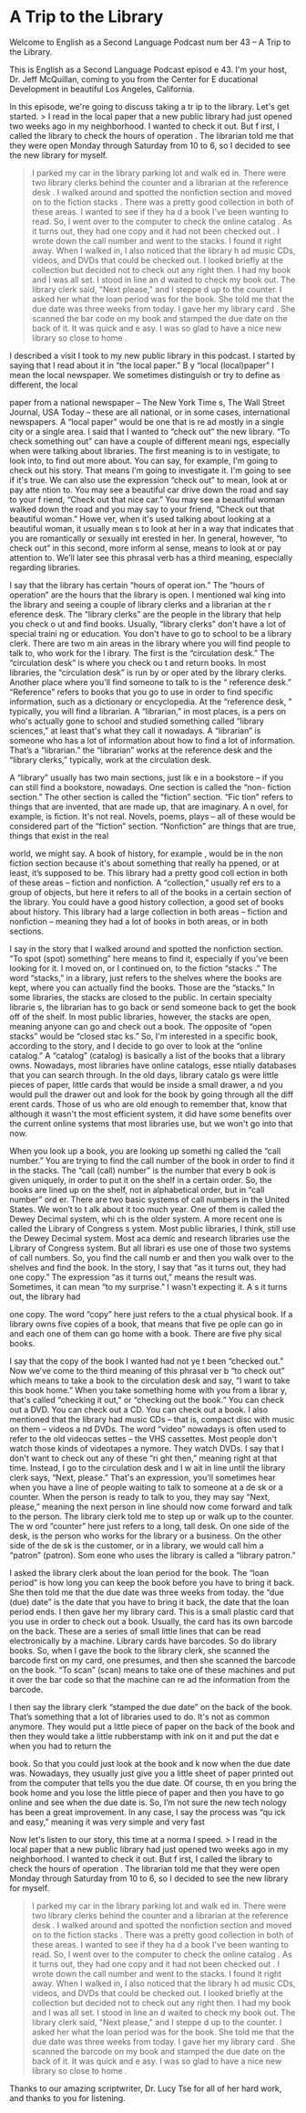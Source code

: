 # A Trip to the Library

Welcome to English as a Second Language Podcast num ber 43 – A Trip to the Library.

This is English as a Second Language Podcast episod e 43. I'm your host, Dr. Jeff McQuillan, coming to you from the Center for E ducational Development in beautiful Los Angeles, California.

In this episode, we're going to discuss taking a tr ip to the library. Let's get started.  > I read in the local paper that a new public library  had just opened two weeks ago in my neighborhood. I wanted to check it out. But f irst, I called the library to check the hours  of  operation . The librarian  told me that they were open Monday through Saturday from 10 to 6, so I decided to see the new library for myself.
> I parked my car in the library parking lot and walk ed in. There were two library clerks  behind the counter and a librarian at the reference  desk . I walked around and spotted the nonfiction  section and moved on to the fiction  stacks . There was a pretty good collection  in both of these areas. I wanted to see if they ha d a book I've been wanting to read. So, I went over to the computer to check the online catalog . As it turns out, they had one copy  and it had not been checked out . I wrote down the call  number  and went to the stacks. I found it right away.
> When I walked in, I also noticed that the library h ad music CDs, videos, and DVDs that could be checked out. I looked briefly at  the collection but decided not to check out any right then.
> I had my book and I was all set. I stood in line an d waited to check my book out. The library clerk said, "Next please," and I steppe d up to the counter. I asked her what the loan  period  was for the book. She told me that the due  date  was three weeks from today. I gave her my library  card . She scanned the bar  code  on my book and stamped  the due date on the back of it. It was quick and e asy. I was so glad to have a nice new library so close to home .

I described a visit I took to my new public library  in this podcast. I started by saying that I read about it in “the local paper.” B y “local (local)paper” I mean the local newspaper. We sometimes distinguish or try to  define as different, the local

paper from a national newspaper – The New York Time s, The Wall Street Journal, USA Today – these are all national, or in some cases, international newspapers. A “local paper” would be one that is re ad mostly in a single city or a single area. I said that I wanted to “check out” the new library. “To check something out” can have a couple of different meani ngs, especially when were talking about libraries. The first meaning is to in vestigate, to look into, to find out more about. You can say, for example, I'm going to check out his story. That means I'm going to investigate it. I'm going to see  if it's true. We can also use the expression “check out” to mean, look at or pay atte ntion to. You may see a beautiful car drive down the road and say to your f riend, “Check out that nice car.” You may see a beautiful woman walked down the  road and you may say to your friend, “Check out that beautiful woman.” Howe ver, when it's used talking about looking at a beautiful woman, it usually mean s to look at her in a way that indicates that you are romantically or sexually int erested in her. In general, however, “to check out” in this second, more inform al sense, means to look at or pay attention to. We’ll later see this phrasal verb  has a third meaning, especially regarding libraries.

I say that the library has certain “hours of operat ion.” The “hours of operation” are the hours that the library is open. I mentioned wal king into the library and seeing a couple of library clerks and a librarian at the r eference desk. The “library clerks” are the people in the library that help you check o ut and find books. Usually, “library clerks” don't have a lot of special traini ng or education. You don't have to go to school to be a library clerk. There are two m ain areas in the library where you will find people to talk to, who work for the l ibrary. The first is the “circulation desk.” The “circulation desk” is where you check ou t and return books. In most libraries, the “circulation desk” is run by or oper ated by the library clerks. Another place where you'll find someone to talk to is the “ reference desk.” “Reference” refers to books that you go to use in order to find  specific information, such as a dictionary or encyclopedia. At the “reference desk, ” typically, you will find a librarian. A “librarian,” in most places, is a pers on who's actually gone to school and studied something called “library sciences,” at  least that's what they call it nowadays. A “librarian” is someone who has a lot of  information about how to find a lot of information. That’s a “librarian.” the “librarian” works at the reference desk and the “library clerks,” typically, work at the circulation desk.

A “library” usually has two main sections, just lik e in a bookstore – if you can still find a bookstore, nowadays. One section is called the “non- fiction section.” The other section is called the “fiction” section. “Fic tion” refers to things that are invented, that are made up, that are imaginary. A n ovel, for example, is fiction. It's not real. Novels, poems, plays – all of these would be considered part of the “fiction” section. “Nonfiction” are things that are  true, things that exist in the real

world, we might say. A book of history, for example , would be in the non fiction section because it's about something that really ha ppened, or at least, it’s supposed to be. This library had a pretty good coll ection in both of these areas – fiction and nonfiction. A “collection,” usually ref ers to a group of objects, but here it refers to all of the books in a certain section of the library. You could have a good history collection, a good set of books about history. This library had a large collection in both areas – fiction and nonfiction –  meaning they had a lot of books in both areas, or in both sections.

I say in the story that I walked around and spotted  the nonfiction section. “To spot (spot) something” here means to find it, especially  if you've been looking for it. I moved on, or I continued on, to the fiction “stacks .” The word “stacks,” in a library, just refers to the shelves where the books  are kept, where you can actually find the books. Those are the “stacks.” In  some libraries, the stacks are closed to the public. In certain specialty librarie s, the librarian has to go back or send someone back to get the book off of the shelf.  In most public libraries, however, the stacks are open, meaning anyone can go  and check out a book. The opposite of “open stacks” would be “closed stac ks.” So, I'm interested in a specific book, according to the story, and I decide  to go over to look at the “online catalog.” A “catalog” (catalog) is basically a list  of the books that a library owns. Nowadays, most libraries have online catalogs, esse ntially databases that you can search through. In the old days, library catalo gs were little pieces of paper, little cards that would be inside a small drawer, a nd you would pull the drawer out and look for the book by going through all the diff erent cards. Those of us who are old enough to remember that, know that although  it wasn't the most efficient system, it did have some benefits over the current online systems that most libraries use, but we won't go into that now.

When you look up a book, you are looking up somethi ng called the “call number.” You are trying to find the call number of the book in order to find it in the stacks. The “call (call) number” is the number that every b ook is given uniquely, in order to put it on the shelf in a certain order. So, the books are lined up on the shelf, not in alphabetical order, but in “call number” ord er. There are two basic systems of call numbers in the United States. We won’t to t alk about it too much year. One of them is called the Dewey Decimal system, whi ch is the older system. A more recent one is called the Library of Congress s ystem. Most public libraries, I think, still use the Dewey Decimal system. Most aca demic and research libraries use the Library of Congress system. But all librari es use one of those two systems of call numbers. So, you find the call numb er and then you walk over to the shelves and find the book. In the story, I say that “as it turns out, they had one copy.” The expression “as it turns out,” means the result was. Sometimes, it can mean “to my surprise.” I wasn't expecting it. A s it turns out, the library had

one copy. The word “copy” here just refers to the a ctual physical book. If a library owns five copies of a book, that means that five pe ople can go in and each one of them can go home with a book. There are five phy sical books.

I say that the copy of the book I wanted had not ye t been “checked out.” Now we’ve come to the third meaning of this phrasal ver b “to check out” which means to take a book to the circulation desk and say, “I want to take this book home.” When you take something home with you from a librar y, that's called “checking it out,” or “checking out the book.” You can check out  a DVD. You can check out a CD. You can check out a book. I also mentioned that  the library had music CDs – that is, compact disc with music on them – videos a nd DVDs. The word “video” nowadays is often used to refer to the old videocas settes – the VHS cassettes. Most people don't watch those kinds of videotapes a nymore. They watch DVDs. I say that I don't want to check out any of these “ri ght then,” meaning right at that time. Instead, I go to the circulation desk and I w ait in line until the library clerk says, “Next, please.” That's an expression, you'll sometimes hear when you have a line of people waiting to talk to someone at a de sk or a counter. When the person is ready to talk to you, they may say “Next,  please,” meaning the next person in line should now come forward and talk to the person. The library clerk told me to step up or walk up to the counter. The w ord “counter” here just refers to a long, tall desk. On one side of the desk, is the person who works for the library or a  business. On the other side of the de sk is the customer, or in a library, we would call him a “patron” (patron). Som eone who uses the library is called a “library patron.”

I asked the library clerk about the loan period for  the book. The “loan period” is how long you can keep the book before you have to bring it back. She then told me that the due date was three weeks from today. the “due (due) date” is the date that you have to bring it back, the date that the loan period ends. I then gave her my library card. This is a small plastic card that you use in order to check out a book. Usually, the card has its own barcode on the back. These are a series of small little lines that can be read electronically by a machine. Library cards have barcodes. So do library books. So, when I gave the book to the library clerk, she scanned the barcode first on my card, one presumes,  and then she scanned the barcode on the book. “To scan” (scan) means to take  one of these machines and put it over the bar code so that the machine can re ad the information from the barcode.

I then say the library clerk “stamped the due date”  on the back of the book. That’s something that a lot of libraries used to do. It's not as common anymore. They would put a little piece of paper on the back of the book and then they would take a little rubberstamp with ink on it and put the dat e when you had to return the

book. So that you could just look at the book and k now when the due date was. Nowadays, they usually just give you a little sheet  of paper printed out from the computer that tells you the due date. Of course, th en you bring the book home and you lose the little piece of paper and then you  have to go online and see when the due date is. So, I’m not sure the new tech nology has been a great improvement. In any case, I say the process was “qu ick and easy,” meaning it was very simple and very fast

Now let's listen to our story, this time at a norma l speed.  > I read in the local paper that a new public library  had just opened two weeks ago in my neighborhood. I wanted to check it out. But f irst, I called the library to check the hours  of  operation . The librarian  told me that they were open Monday through Saturday from 10 to 6, so I decided to see the new library for myself.
> I parked my car in the library parking lot and walk ed in. There were two library clerks  behind the counter and a librarian at the reference  desk . I walked around and spotted the nonfiction  section and moved on to the fiction  stacks . There was a pretty good collection  in both of these areas. I wanted to see if they ha d a book I've been wanting to read. So, I went over to the computer to check the online catalog . As it turns out, they had one copy  and it had not been checked out . I wrote down the call  number  and went to the stacks. I found it right away.
> When I walked in, I also noticed that the library h ad music CDs, videos, and DVDs that could be checked out. I looked briefly at  the collection but decided not to check out any right then.
> I had my book and I was all set. I stood in line an d waited to check my book out. The library clerk said, "Next please," and I steppe d up to the counter. I asked her what the loan  period  was for the book. She told me that the due  date  was three weeks from today. I gave her my library  card . She scanned the barcode  on my book and stamped  the due date on the back of it. It was quick and e asy. I was so glad to have a nice new library so close to home .

Thanks to our amazing scriptwriter, Dr. Lucy Tse for all of her hard work, and thanks to you for listening.



